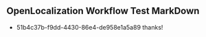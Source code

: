 ## OpenLocalization Workflow Test MarkDown
* 51b4c37b-f9dd-4430-86e4-de958e1a5a89 
thanks!<!--HONumber=Mar16_HO2-->
